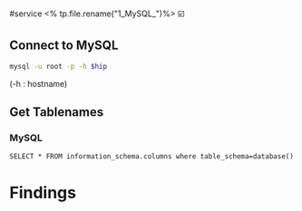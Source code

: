 #service 
<% tp.file.rename("1_MySQL_")%>
☑️

## Connect to MySQL
```bash
mysql -u root -p -h $hip
```
(-h : hostname)

## Get Tablenames
### MySQL
```
SELECT * FROM information_schema.columns where table_schema=database()
```


# Findings
